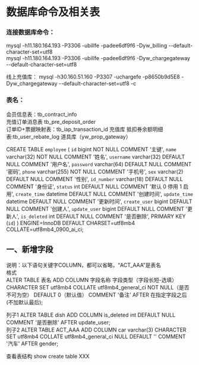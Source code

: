 # 数据库命令及相关表

### 连接数据库命令：
mysql -h11.180.164.193 -P3306 -ubillfe -padee6df9f6 -Dyw_billing --default-character-set=utf8  
mysql -h11.180.164.193 -P3306 -ubillfe -padee6df9f6 -Dyw_chargegateway --default-character-set=utf8  

线上充值库：
mysql -h30.160.51.160 -P3307 -uchargefe -p8650b9d5E8 -Dyw_chargegateway --default-character-set=utf8 -c

### 表名：
会员信息表：tb_contract_info  
充值订单消息表   tb_pre_deposit_order     
订单ID+票据映射表：tb_iap_transaction_id  充值库
抵扣券余额明细表:tb_user_rebate_log    道具库（yw_prop_gateway）


CREATE TABLE `employee` (
  `id` bigint NOT NULL COMMENT '主键',
  `name` varchar(32) NOT NULL COMMENT '姓名',
  `username` varchar(32) DEFAULT NULL COMMENT '用户名',
  `password` varchar(64) DEFAULT NULL COMMENT '密码',
  `phone` varchar(255) NOT NULL COMMENT '手机号',
  `sex` varchar(2) DEFAULT NULL COMMENT '性别',
  `id_number` varchar(18) DEFAULT NULL COMMENT '身份证',
  `status` int DEFAULT NULL COMMENT '默认 0 停用 1 启用',
  `create_time` datetime DEFAULT NULL COMMENT '创建时间',
  `update_time` datetime DEFAULT NULL COMMENT '更新时间',
  `create_user` bigint DEFAULT NULL COMMENT '创建人',
  `update_user` bigint DEFAULT NULL COMMENT '更新人',
  `is_deleted` int DEFAULT NULL COMMENT '是否删除',
  PRIMARY KEY (`id`)
) ENGINE=InnoDB DEFAULT CHARSET=utf8mb4 COLLATE=utf8mb4_0900_ai_ci;

## 一、新增字段
说明：以下语句关键字COLUMN，都可以省略，“ACT_AAA”是表名   
格式  
ALTER TABLE 表名 ADD COLUMN 字段名称 字段类型（字段长短-选填） CHARACTER SET utf8mb4 COLLATE utf8mb4_general_ci NOT NULL（是否不可为空） DEFAULT 0（默认值） COMMENT '备注'  AFTER 在指定字段之后(不加默认最后); 
 
列子1
ALTER TABLE dish ADD COLUMN is_deleted int DEFAULT NULL COMMENT '是否删除' AFTER update_user;   
列子2
ALTER TABLE ACT_AAA ADD COLUMN car varchar(3) CHARACTER SET utf8mb4 COLLATE utf8mb4_general_ci NULL DEFAULT '' COMMENT '汽车'  AFTER gender; 

查看表结构
show create table XXX
